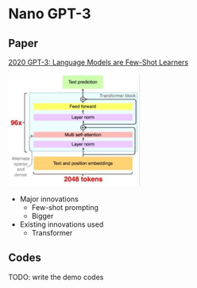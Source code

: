 # Nano GPT-3

## Paper

[2020 GPT-3: Language Models are Few-Shot Learners](https://arxiv.org/pdf/2005.14165.pdf)

![](image/gpt3.png)

- Major innovations
    - Few-shot prompting
    - Bigger
- Existing innovations used
    - Transformer

## Codes

TODO: write the demo codes